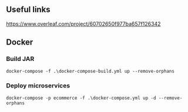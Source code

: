 ## Useful links
https://www.overleaf.com/project/60702650f977ba657f126342

## Docker
### Build JAR
```
docker-compose -f .\docker-compose-build.yml up --remove-orphans
```
### Deploy microservices
```
docker-compose -p ecommerce -f .\docker-compose.yml up -d --remove-orphans
```
